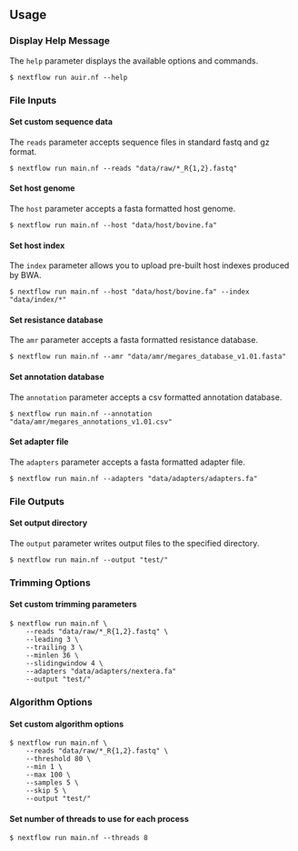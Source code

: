 Usage
-----

### Display Help Message

The `help` parameter displays the available options and commands.
```
$ nextflow run auir.nf --help
```

### File Inputs

#### Set custom sequence data

The `reads` parameter accepts sequence files in standard fastq and gz format.
```
$ nextflow run main.nf --reads "data/raw/*_R{1,2}.fastq"
```

#### Set host genome

The `host` parameter accepts a fasta formatted host genome.
```
$ nextflow run main.nf --host "data/host/bovine.fa"
```

#### Set host index

The `index` parameter allows you to upload pre-built host indexes produced by BWA.
```
$ nextflow run main.nf --host "data/host/bovine.fa" --index "data/index/*"
```

#### Set resistance database

The `amr` parameter accepts a fasta formatted resistance database. 
```
$ nextflow run main.nf --amr "data/amr/megares_database_v1.01.fasta"
```

#### Set annotation database

The `annotation` parameter accepts a csv formatted annotation database.
```
$ nextflow run main.nf --annotation "data/amr/megares_annotations_v1.01.csv"
```

#### Set adapter file

The `adapters` parameter accepts a fasta formatted adapter file.
```
$ nextflow run main.nf --adapters "data/adapters/adapters.fa"
```

### File Outputs

#### Set output directory

The `output` parameter writes output files to the specified directory.
```
$ nextflow run main.nf --output "test/"
```

### Trimming Options

#### Set custom trimming parameters

```
$ nextflow run main.nf \
    --reads "data/raw/*_R{1,2}.fastq" \
    --leading 3 \
    --trailing 3 \
    --minlen 36 \
    --slidingwindow 4 \
    --adapters "data/adapters/nextera.fa"
    --output "test/"
```

### Algorithm Options

#### Set custom algorithm options

```
$ nextflow run main.nf \
    --reads "data/raw/*_R{1,2}.fastq" \
    --threshold 80 \
    --min 1 \
    --max 100 \
    --samples 5 \
    --skip 5 \
    --output "test/"
```

#### Set number of threads to use for each process

```
$ nextflow run main.nf --threads 8
```
